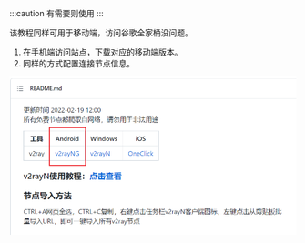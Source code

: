 :::caution
有需要则使用
:::

该教程同样可用于移动端，访问谷歌全家桶没问题。

1. 在手机端访问[站点](https://github.com/freefq/free)，下载对应的移动端版本。
2. 同样的方式配置连接节点信息。

![](./images/2.png)
